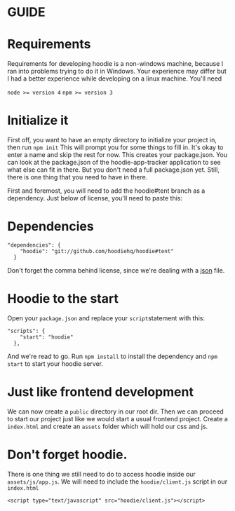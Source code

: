 # GUIDE

# Requirements

Requirements for developing hoodie is a non-windows machine, because I ran into problems trying to do it in Windows. 
Your experience may differ but I had a better experience while developing on a linux machine. 
You'll need

`node >= version 4`
`npm >= version 3`

# Initialize it

First off, you want to have an empty directory to initialize your project in, then run 
```npm init```
This will prompt you for some things to fill in. It's okay to enter a name and skip the rest for now. This creates your package.json.
You can look at the package.json of the hoodie-app-tracker application to see what else can fit in there.
But you don't need a full package.json yet. Still, there is one thing that you need to have in there.

First and foremost, you will need to add the hoodie#tent branch as a dependency.
Just below of license, you'll need to paste this:

# Dependencies

```
"dependencies": {
    "hoodie": "git://github.com/hoodiehq/hoodie#tent"
  }
```

Don't forget the comma behind license, since we're dealing with a [json](http://json-schema.org/example1.html) file.

# Hoodie to the start

Open your `package.json` and replace your `script`statement with this:
``` 
"scripts": {
    "start": "hoodie"
  },
```

And we're read to go. Run `npm install` to install the dependency and `npm start` to start your hoodie server.

# Just like frontend development

We can now create a `public` directory in our root dir. Then we can proceed to start our project just like we would start a usual frontend project.
Create a `index.html` and create an `assets` folder which will hold our css and js.

# Don't forget hoodie.

There is one thing we still need to do to access hoodie inside our `assets/js/app.js`. We will need to include the `hoodie/client.js` script in our `index.html`

```
<script type="text/javascript" src="hoodie/client.js"></script>
```
